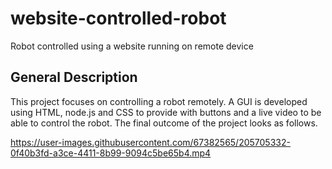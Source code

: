 # website-controlled-robot
Robot controlled using a website running on remote device
## General Description
This project focuses on controlling a robot remotely. A GUI is developed using HTML, node.js and CSS to provide with buttons and a live video to be able to control the robot. The final outcome of the project looks as follows.

https://user-images.githubusercontent.com/67382565/205705332-0f40b3fd-a3ce-4411-8b99-9094c5be65b4.mp4